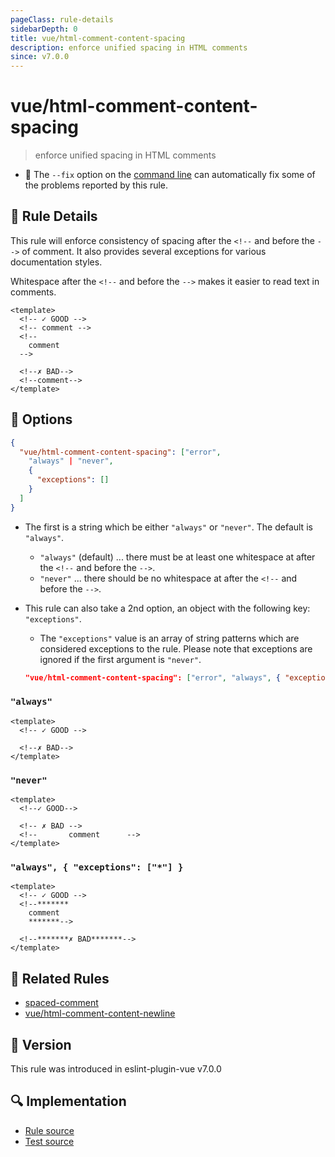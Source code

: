 ```yaml
---
pageClass: rule-details
sidebarDepth: 0
title: vue/html-comment-content-spacing
description: enforce unified spacing in HTML comments
since: v7.0.0
---
```


# vue/html-comment-content-spacing

> enforce unified spacing in HTML comments

- :wrench: The `--fix` option on the [command line](https://eslint.org/docs/user-guide/command-line-interface#fixing-problems) can automatically fix some of the problems reported by this rule.

## :book: Rule Details

This rule will enforce consistency of spacing after the `<!--` and before the `-->` of comment. It also provides several exceptions for various documentation styles.

Whitespace after the `<!--` and before the `-->` makes it easier to read text in comments.

<eslint-code-block fix :rules="{'vue/html-comment-content-spacing': ['error']}">

```vue
<template>
  <!-- ✓ GOOD -->
  <!-- comment -->
  <!--
    comment
  -->

  <!--✗ BAD-->
  <!--comment-->
</template>
```

</eslint-code-block>

## :wrench: Options

```json
{
  "vue/html-comment-content-spacing": ["error",
    "always" | "never",
    {
      "exceptions": []
    }
  ]
}
```

- The first is a string which be either `"always"` or `"never"`. The default is `"always"`.
  - `"always"` (default) ... there must be at least one whitespace at after the `<!--` and before the `-->`.
  - `"never"` ... there should be no whitespace at after the `<!--` and before the `-->`.

- This rule can also take a 2nd option, an object with the following key: `"exceptions"`.
  - The `"exceptions"` value is an array of string patterns which are considered exceptions to the rule.
  Please note that exceptions are ignored if the first argument is `"never"`.

  ```json
  "vue/html-comment-content-spacing": ["error", "always", { "exceptions": ["*"] }]
  ```

### `"always"`

<eslint-code-block fix :rules="{'vue/html-comment-content-spacing': ['error', 'always']}">

```vue
<template>
  <!-- ✓ GOOD -->

  <!--✗ BAD-->
</template>
```

</eslint-code-block>

### `"never"`

<eslint-code-block fix :rules="{'vue/html-comment-content-spacing': ['error', 'never']}">

```vue
<template>
  <!--✓ GOOD-->

  <!-- ✗ BAD -->
  <!--       comment      -->
</template>
```

</eslint-code-block>

### `"always", { "exceptions": ["*"] }`

<eslint-code-block fix :rules="{'vue/html-comment-content-spacing': ['error', 'always', { 'exceptions': ['*'] }]}">

```vue
<template>
  <!-- ✓ GOOD -->
  <!--*******
    comment
    *******-->

  <!--*******✗ BAD*******-->
</template>
```

</eslint-code-block>

## :couple: Related Rules

- [spaced-comment](https://eslint.org/docs/rules/spaced-comment)
- [vue/html-comment-content-newline](./html-comment-content-newline.md)

## :rocket: Version

This rule was introduced in eslint-plugin-vue v7.0.0

## :mag: Implementation

- [Rule source](https://github.com/vuejs/eslint-plugin-vue/blob/master/lib/rules/html-comment-content-spacing.js)
- [Test source](https://github.com/vuejs/eslint-plugin-vue/blob/master/tests/lib/rules/html-comment-content-spacing.js)
